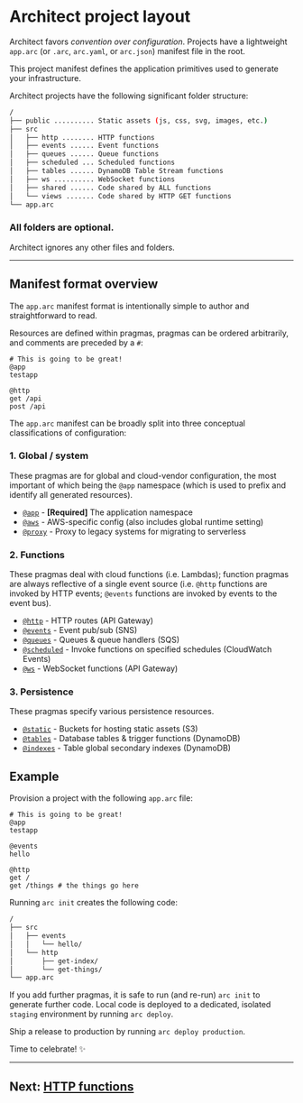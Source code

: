 # Architect project layout

Architect favors <em>convention over configuration</em>. Projects have a lightweight `app.arc` (or `.arc`, `arc.yaml`, or `arc.json`) manifest file in the root.

This project manifest defines the application primitives used to generate your infrastructure.

Architect projects have the following significant folder structure:

```bash
/
├── public .......... Static assets (js, css, svg, images, etc.)
├── src
│   ├── http ........ HTTP functions
│   ├── events ...... Event functions
│   ├── queues ...... Queue functions
│   ├── scheduled ... Scheduled functions
│   ├── tables ...... DynamoDB Table Stream functions
│   ├── ws .......... WebSocket functions
│   ├── shared ...... Code shared by ALL functions
│   └── views ....... Code shared by HTTP GET functions
└── app.arc
```

### **All folders are optional.**
Architect ignores any other files and folders.

---

## Manifest format overview

The `app.arc` manifest format is intentionally simple to author and straightforward to read.

Resources are defined within pragmas, pragmas can be ordered arbitrarily, and comments are preceded by a `#`:

```arc
# This is going to be great!
@app
testapp

@http
get /api
post /api
```

The `app.arc` manifest can be broadly split into three conceptual classifications of configuration:


### 1. Global / system

These pragmas are for global and cloud-vendor configuration, the most important of which being the `@app` namespace (which is used to prefix and identify all generated resources).

- [`@app`](/reference/arc-config/app) - **[Required]** The application namespace
- [`@aws`](/reference/arc-config/aws) - AWS-specific config (also includes global runtime setting)
- [`@proxy`](/reference/arc/proxy) - Proxy to legacy systems for migrating to serverless


### 2. Functions

These pragmas deal with cloud functions (i.e. Lambdas); function pragmas are always reflective of a single event source (i.e. `@http` functions are invoked by HTTP events; `@events` functions are invoked by events to the event bus).

- [`@http`](/reference/arc/http) - HTTP routes (API Gateway)
- [`@events`](/reference/arc/events) - Event pub/sub (SNS)
- [`@queues`](/reference/arc/queues) - Queues & queue handlers (SQS)
- [`@scheduled`](/reference/arc/scheduled) - Invoke functions on specified schedules (CloudWatch Events)
- [`@ws`](/reference/arc/ws) - WebSocket functions (API Gateway)


### 3. Persistence

These pragmas specify various persistence resources.

- [`@static`](/reference/arc/static) - Buckets for hosting static assets (S3)
- [`@tables`](/reference/arc/tables) - Database tables & trigger functions (DynamoDB)
- [`@indexes`](/reference/arc/indexes) - Table global secondary indexes (DynamoDB)


## Example

Provision a project with the following `app.arc` file:

```arc
# This is going to be great!
@app
testapp

@events
hello

@http
get /
get /things # the things go here
```

Running `arc init` creates the following code:

```bash
/
├── src
│   ├── events
│   │   └── hello/
│   └── http
│       ├── get-index/
│       └── get-things/
└── app.arc
```

If you add further pragmas, it is safe to run (and re-run) `arc init` to generate further code. Local code is deployed to a dedicated, isolated `staging` environment by running `arc deploy`.

Ship a release to production by running `arc deploy production`.

Time to celebrate! ✨

---

## Next: [HTTP functions](/primitives/http)

